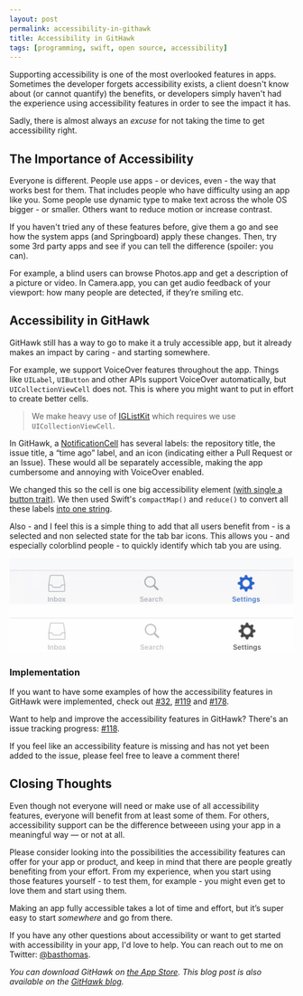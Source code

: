 ```yaml
---
layout: post
permalink: accessibility-in-githawk
title: Accessibility in GitHawk
tags: [programming, swift, open source, accessibility]
---
```


Supporting accessibility is one of the most overlooked features in apps. Sometimes the developer forgets accessibility exists, a client doesn't know about (or cannot quantify) the benefits, or developers simply haven't had the experience using accessibility features in order to see the impact it has.

Sadly, there is almost always an _excuse_ for not taking the time to get accessibility right.

<!--more-->

## The Importance of Accessibility 

Everyone is different. People use apps - or devices, even - the way that works best for them. That includes people who have difficulty using an app like you. Some people use dynamic type to make text across the whole OS bigger - or smaller. Others want to reduce motion or increase contrast.

If you haven't tried any of these features before, give them a go and see how the system apps (and Springboard) apply these changes. Then, try some 3rd party apps and see if you can tell the difference (spoiler: you can).

For example, a blind users can browse Photos.app and get a description of a picture or video. In Camera.app, you can get audio feedback of your viewport: how many people are detected, if they’re smiling etc.

## Accessibility in GitHawk 

GitHawk still has a way to go to make it a truly accessible app, but it already makes an impact by caring - and starting somewhere.

For example, we support VoiceOver features throughout the app. Things like `UILabel`, `UIButton` and other APIs support VoiceOver automatically, but `UICollectionViewCell` does not. This is where you might want to put in effort to create better cells.

> We make heavy use of [IGListKit](https://github.com/Instagram/IGListKit) which requires we use `UICollectionViewCell`.

In GitHawk, a [NotificationCell](https://github.com/rnystrom/GitHawk/blob/master/Classes/Notifications/NotificationCell.swift) has several labels: the repository title, the issue title, a “time ago” label, and an icon (indicating either a Pull Request or an Issue). These would all be separately accessible, making the app cumbersome and annoying with VoiceOver enabled.

We changed this so the cell is one big accessibility element [(with single a button trait)](https://github.com/GitHawkApp/GitHawk/blob/36f6fa2850bbfce767a903ba93e960dd2222633f/Classes/Notifications/NotificationCell.swift#L46). We then used Swift's `compactMap()` and `reduce()` to convert all these labels [into one string](https://github.com/GitHawkApp/GitHawk/blob/36f6fa2850bbfce767a903ba93e960dd2222633f/Classes/Utility/Accessibility.swift#L30-L37).

Also - and I feel this is a simple thing to add that all users benefit from - is a selected and non selected state for the tab bar icons. This allows you - and especially colorblind people - to quickly identify which tab you are using.

![Tab bar; showing the selected tab with color.](../assets/blog-images/tabs-color.jpeg)
![Tab bar; showing the selected tab in black and white.](../assets/blog-images/tabs-black-white.jpeg)

### Implementation

If you want to have some examples of how the accessibility features in GitHawk were implemented, check out [#32](https://github.com/rnystrom/GitHawk/pull/32), [#119](https://github.com/rnystrom/GitHawk/pull/119) and [#178](https://github.com/rnystrom/GitHawk/pull/178). 

Want to help and improve the accessibility features in GitHawk? There's an issue tracking progress: [#118](https://github.com/rnystrom/GitHawk/issues/118). 

If you feel like an accessibility feature is missing and has not yet been added to the issue, please feel free to leave a comment there!

## Closing Thoughts

Even though not everyone will need or make use of all accessibility features, everyone will benefit from at least some of them. For others, accessibility support can be the difference betweeen using your app in a meaningful way — or not at all.

Please consider looking into the possibilities the accessibility features can offer for your app or product, and keep in mind that there are people greatly benefiting from your effort. From my experience, when you start using those features yourself - to test them, for example - you might even get to love them and start using them.

Making an app fully accessible takes a lot of time and effort, but it’s super easy to start *somewhere* and go from there.

If you have any other questions about accessibility or want to get started with accessibility in your app, I'd love to help. You can reach out to me on Twitter: [@basthomas](https://twitter.com/basthomas). 

*You can download GitHawk on [the App Store](https://itunes.apple.com/nl/app/githawk-for-github/id1252320249?l=en&mt=8
). This blog post is also available on the [GitHawk blog](http://blog.githawk.com/2017/09/26/Accessibility-in-GitHawk.html).*
